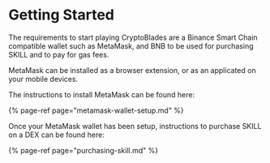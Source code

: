 # Getting Started

The requirements to start playing CryptoBlades are a Binance Smart Chain compatible wallet such as MetaMask, and BNB to be used for purchasing SKILL and to pay for gas fees.

MetaMask can be installed as a browser extension, or as an applicated on your mobile devices.

The instructions to install MetaMask can be found here:

{% page-ref page="metamask-wallet-setup.md" %}

Once your MetaMask wallet has been setup, instructions to purchase SKILL on a DEX can be found here:

{% page-ref page="purchasing-skill.md" %}






